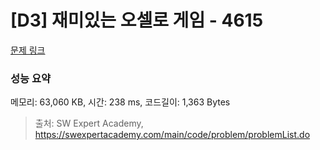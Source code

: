 # [D3] 재미있는 오셀로 게임 - 4615 

[문제 링크](https://swexpertacademy.com/main/code/problem/problemDetail.do?contestProbId=AWQmA4uK8ygDFAXj) 

### 성능 요약

메모리: 63,060 KB, 시간: 238 ms, 코드길이: 1,363 Bytes



> 출처: SW Expert Academy, https://swexpertacademy.com/main/code/problem/problemList.do
